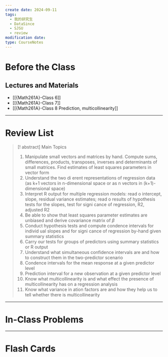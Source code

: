 ```yaml
---
create date: 2024-09-11
tags:
  - 我的研究生
  - DataSince
  - SJSU
  - review
modification date: 
type: CourseNotes
---
```


# Before the Class
## Lectures and Materials
- [[{Math261A}-Class 6]]
- [[{Math261A}-Class 7]]
- [[{Math261A}-Class 8 Prediction, multicollinearity]]
---
# Review List
>[! abstract] Main Topics
>1. Manipulate small vectors and matrices by hand. Compute sums, differences, products, transposes, inverses and determinants of small matrices. Find estimates of least squares parameters in vector form
>2. Understand the two di erent representations of regression data (as k+1 vectors in n-dimensional space or as n vectors in (k+1)-dimensional space)
>3. Interpret R output for multiple regression models: read o intercept, slope, residual variance estimates; read o results of hypothesis tests for the slopes, test for signi cance of regression, R2, adjusted R2
>4. Be able to show that least squares parameter estimates are unbiased and derive covariance matrix of ${\beta}$
>5. Conduct hypothesis tests and compute condence intervals for individ ual slopes and for signi cance of regression by-hand given summary statistics
>6. Carry our tests for groups of predictors using summary statistics or R output
>7. Understand what simultaneous confidence intervals are and how to construct them in the two-predictor scenario
>8. Condence intervals for the mean response at a given predictor level
>9. Prediction interval for a new observation at a given predictor level
>10. Know what multicollinearity is and what effect the presence of multicollinearity has on a regression analysis
>11. Know what variance in ation factors are and how they help us to tell whether there is multicollinearity

---
# In-Class Problems

---

# Flash Cards
